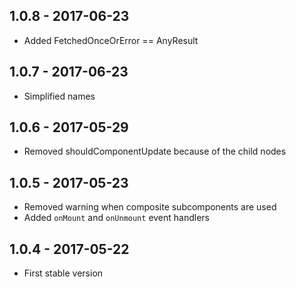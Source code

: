 ## 1.0.8 - 2017-06-23
- Added FetchedOnceOrError == AnyResult

## 1.0.7 - 2017-06-23
- Simplified names

## 1.0.6 - 2017-05-29
- Removed shouldComponentUpdate because of the child nodes

## 1.0.5 - 2017-05-23
- Removed warning when composite subcomponents are used
- Added `onMount` and `onUnmount` event handlers

## 1.0.4 - 2017-05-22
- First stable version
